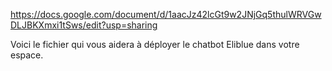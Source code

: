 https://docs.google.com/document/d/1aacJz42lcGt9w2JNjGq5thulWRVGwDLJBKXmxi1tSws/edit?usp=sharing

Voici le fichier qui vous aidera à déployer le chatbot Eliblue dans votre espace.
